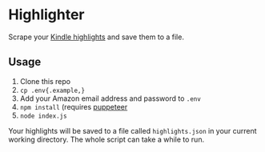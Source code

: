 # Highlighter

Scrape your [Kindle highlights](https://read.amazon.com/notebook) and save them to a file.

## Usage

1. Clone this repo
2. `cp .env{.example,}`
3. Add your Amazon email address and password to `.env`
4. `npm install` (requires [puppeteer](https://github.com/puppeteer/puppeteer)
5. `node index.js`

Your highlights will be saved to a file called `highlights.json` in your current working directory. The whole script can take a while to run.
